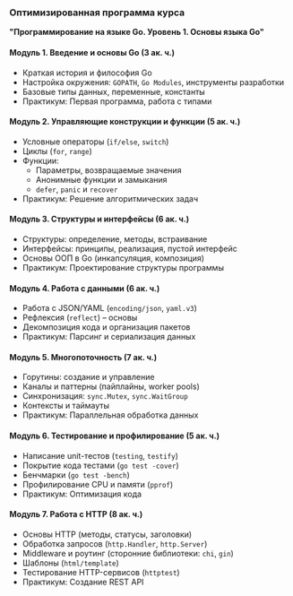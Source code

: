 ### Оптимизированная программа курса  
**"Программирование на языке Go. Уровень 1. Основы языка Go"**  

#### **Модуль 1. Введение и основы Go** (3 ак. ч.)  
- Краткая история и философия Go  
- Настройка окружения: `GOPATH`, `Go Modules`, инструменты разработки  
- Базовые типы данных, переменные, константы  
- Практикум: Первая программа, работа с типами  

#### **Модуль 2. Управляющие конструкции и функции** (5 ак. ч.)  
- Условные операторы (`if/else`, `switch`)  
- Циклы (`for`, `range`)  
- Функции:  
  - Параметры, возвращаемые значения  
  - Анонимные функции и замыкания  
  - `defer`, `panic` и `recover`  
- Практикум: Решение алгоритмических задач  

#### **Модуль 3. Структуры и интерфейсы** (6 ак. ч.)  
- Структуры: определение, методы, встраивание  
- Интерфейсы: принципы, реализация, пустой интерфейс  
- Основы ООП в Go (инкапсуляция, композиция)  
- Практикум: Проектирование структуры программы  

#### **Модуль 4. Работа с данными** (6 ак. ч.)  
- Работа с JSON/YAML (`encoding/json`, `yaml.v3`)  
- Рефлексия (`reflect`) – основы  
- Декомпозиция кода и организация пакетов  
- Практикум: Парсинг и сериализация данных  

#### **Модуль 5. Многопоточность** (7 ак. ч.)  
- Горутины: создание и управление  
- Каналы и паттерны (пайплайны, worker pools)  
- Синхронизация: `sync.Mutex`, `sync.WaitGroup`  
- Контексты и таймауты  
- Практикум: Параллельная обработка данных  

#### **Модуль 6. Тестирование и профилирование** (5 ак. ч.)  
- Написание unit-тестов (`testing`, `testify`)  
- Покрытие кода тестами (`go test -cover`)  
- Бенчмарки (`go test -bench`)  
- Профилирование CPU и памяти (`pprof`)  
- Практикум: Оптимизация кода  

#### **Модуль 7. Работа с HTTP** (8 ак. ч.)  
- Основы HTTP (методы, статусы, заголовки)  
- Обработка запросов (`http.Handler`, `http.Server`)  
- Middleware и роутинг (сторонние библиотеки: `chi`, `gin`)  
- Шаблоны (`html/template`)  
- Тестирование HTTP-сервисов (`httptest`)  
- Практикум: Создание REST API  

